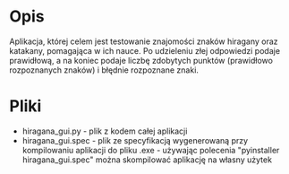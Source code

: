 # Opis
Aplikacja, której celem jest testowanie znajomości znaków hiragany oraz katakany, pomagająca w ich nauce. Po udzieleniu złej odpowiedzi podaje prawidłową, a na koniec podaje liczbę zdobytych punktów (prawidłowo rozpoznanych znaków) i błędnie rozpoznane znaki.

# Pliki
- hiragana_gui.py - plik z kodem całej aplikacji
- hiragana_gui.spec - plik ze specyfikacją wygenerowaną przy kompilowaniu aplikacji do pliku .exe - używając polecenia "pyinstaller hiragana_gui.spec" można skompilować aplikację na własny użytek
